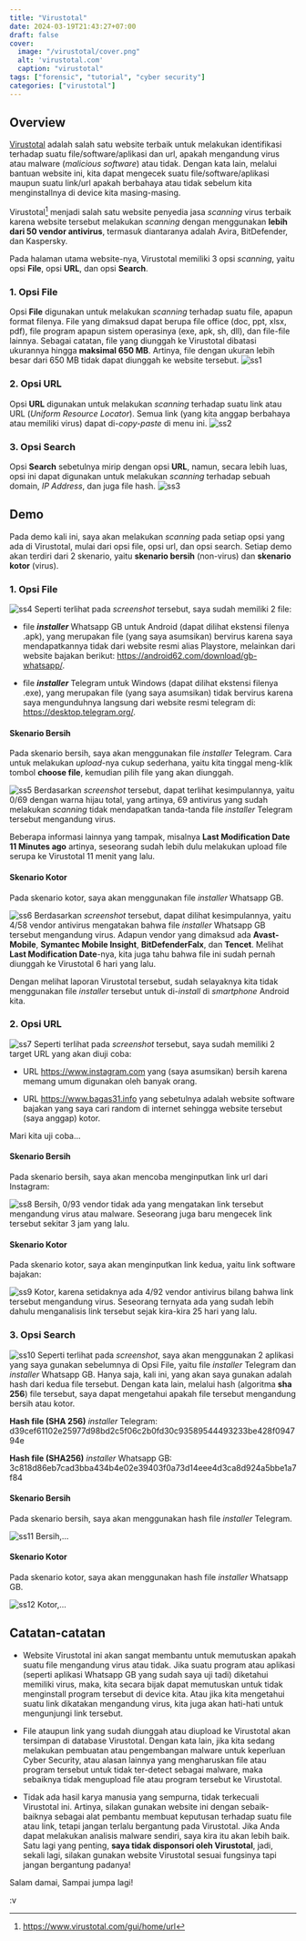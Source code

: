```yaml
---
title: "Virustotal"
date: 2024-03-19T21:43:27+07:00
draft: false
cover:
  image: "/virustotal/cover.png"
  alt: 'virustotal.com'
  caption: "virustotal"
tags: ["forensic", "tutorial", "cyber security"]
categories: ["virustotal"]
---
```


## Overview

[Virustotal](https://www.virustotal.com/gui/home/url) adalah salah satu website terbaik untuk melakukan identifikasi terhadap suatu file/software/aplikasi dan url, apakah mengandung virus atau malware (*malicious software*) atau tidak. Dengan kata lain, melalui bantuan website ini, kita dapat mengecek suatu file/software/aplikasi maupun suatu link/url apakah berbahaya atau tidak sebelum kita menginstallnya di device kita masing-masing.

Virustotal[^1] menjadi salah satu website penyedia jasa *scanning* virus terbaik karena website tersebut melakukan *scanning* dengan menggunakan **lebih dari 50 vendor antivirus**, termasuk diantaranya adalah Avira, BitDefender, dan Kaspersky.

Pada halaman utama website-nya, Virustotal memiliki 3 opsi *scanning*, yaitu opsi **File**, opsi **URL**, dan opsi **Search**. 

### 1. Opsi File 
Opsi **File** digunakan untuk melakukan *scanning* terhadap suatu file, apapun format filenya. File yang dimaksud dapat berupa file office (doc, ppt, xlsx, pdf), file program apapun sistem operasinya (exe, apk, sh, dll), dan file-file lainnya. Sebagai catatan, file yang diunggah ke Virustotal dibatasi ukurannya hingga **maksimal 650 MB**. Artinya, file dengan ukuran lebih besar dari 650 MB tidak dapat diunggah ke website tersebut.
![ss1](/virustotal/ss1.png)

### 2. Opsi URL 
Opsi **URL** digunakan untuk melakukan *scanning* terhadap suatu link atau URL (*Uniform Resource Locator*). Semua link (yang kita anggap berbahaya atau memiliki virus) dapat di-*copy-paste* di menu ini.
![ss2](/virustotal/ss2.png)

### 3. Opsi Search
Opsi **Search** sebetulnya mirip dengan opsi **URL**, namun, secara lebih luas, opsi ini dapat digunakan untuk melakukan *scanning* terhadap sebuah domain, *IP Address*, dan juga file hash.
![ss3](/virustotal/ss3.png)


## Demo

Pada demo kali ini, saya akan melakukan *scanning* pada setiap opsi yang ada di Virustotal, mulai dari opsi file, opsi url, dan opsi search. Setiap demo akan terdiri dari 2 skenario, yaitu **skenario bersih** (non-virus) dan **skenario kotor** (virus).

### 1. Opsi File

![ss4](/virustotal/ss4.png)
Seperti terlihat pada *screenshot* tersebut, saya sudah memiliki 2 file:

- file ***installer*** Whatsapp GB untuk Android (dapat dilihat ekstensi filenya .apk), yang merupakan file (yang saya asumsikan) bervirus karena saya mendapatkannya tidak dari website resmi alias Playstore, melainkan dari website bajakan berikut: https://android62.com/download/gb-whatsapp/. 

- file ***installer*** Telegram untuk Windows (dapat dilihat ekstensi filenya .exe), yang merupakan file (yang saya asumsikan) tidak bervirus karena saya mengunduhnya langsung dari website resmi telegram di: https://desktop.telegram.org/.

#### Skenario Bersih
Pada skenario bersih, saya akan menggunakan file *installer* Telegram. Cara untuk melakukan *upload*-nya cukup sederhana, yaitu kita tinggal meng-klik tombol **choose file**, kemudian pilih file yang akan diunggah.

![ss5](/virustotal/ss5.png)
Berdasarkan *screenshot* tersebut, dapat terlihat kesimpulannya, yaitu 0/69 dengan warna hijau total, yang artinya, 69 antivirus yang sudah melakukan *scanning* tidak mendapatkan tanda-tanda file *installer* Telegram tersebut mengandung virus. 

Beberapa informasi lainnya yang tampak, misalnya **Last Modification Date 11 Minutes ago** artinya, seseorang sudah lebih dulu melakukan upload file serupa ke Virustotal 11 menit yang lalu.

#### Skenario Kotor
Pada skenario kotor, saya akan menggunakan file *installer* Whatsapp GB.

![ss6](/virustotal/ss6.png)
Berdasarkan *screenshot* tersebut, dapat dilihat kesimpulannya, yaitu 4/58 vendor antivirus mengatakan bahwa file *installer* Whatsapp GB tersebut mengandung virus. Adapun vendor yang dimaksud ada **Avast-Mobile**, **Symantec Mobile Insight**, **BitDefenderFalx**, dan **Tencet**. Melihat **Last Modification Date**-nya, kita juga tahu bahwa file ini sudah pernah diunggah ke Virustotal 6 hari yang lalu.

Dengan melihat laporan Virustotal tersebut, sudah selayaknya kita tidak menggunakan file *installer* tersebut untuk di-*install* di *smartphone* Android kita.

### 2. Opsi URL

![ss7](/virustotal/ss7.png)
Seperti terlihat pada *screenshot* tersebut, saya sudah memiliki 2 target URL yang akan diuji coba:

- URL https://www.instagram.com yang (saya asumsikan) bersih karena memang umum digunakan oleh banyak orang.

- URL https://www.bagas31.info yang sebetulnya adalah website software bajakan yang saya cari random di internet sehingga website tersebut (saya anggap) kotor.

Mari kita uji coba...

#### Skenario Bersih
Pada skenario bersih, saya akan mencoba menginputkan link url dari Instagram: 

![ss8](/virustotal/ss8.png)
Bersih, 0/93 vendor tidak ada yang mengatakan link tersebut mengandung virus atau malware. Seseorang juga baru mengecek link tersebut sekitar 3 jam yang lalu.

#### Skenario Kotor
Pada skenario kotor, saya akan menginputkan link kedua, yaitu link software bajakan:

![ss9](/virustotal/ss9.png)
Kotor, karena setidaknya ada 4/92 vendor antivirus bilang bahwa link tersebut mengandung virus. Seseorang ternyata ada yang sudah lebih dahulu menganalisis link tersebut sejak kira-kira 25 hari yang lalu.

### 3. Opsi Search

![ss10](/virustotal/ss10.png)
Seperti terlihat pada *screenshot*, saya akan menggunakan 2 aplikasi yang saya gunakan sebelumnya di Opsi File, yaitu file *installer* Telegram dan *installer* Whatsapp GB. Hanya saja, kali ini, yang akan saya gunakan adalah hash dari kedua file tersebut. Dengan kata lain, melalui hash (algoritma **sha 256**) file tersebut, saya dapat mengetahui apakah file tersebut mengandung bersih atau kotor.

**Hash file (SHA 256)** *installer* Telegram: d39cef61102e25977d98bd2c5f06c2b0fd30c93589544493233be428f094794e

**Hash file (SHA256)** *installer* Whatsapp GB: 3c818d86eb7cad3bba434b4e02e39403f0a73d14eee4d3ca8d924a5bbe1a7f84

#### Skenario Bersih
Pada skenario bersih, saya akan menggunakan hash file *installer* Telegram.

![ss11](/virustotal/ss11.png)
Bersih,...

#### Skenario Kotor
Pada skenario kotor, saya akan menggunakan hash file *installer* Whatsapp GB.

![ss12](/virustotal/ss12.png)
Kotor,...

## Catatan-catatan

- Website Virustotal ini akan sangat membantu untuk memutuskan apakah suatu file mengandung virus atau tidak. Jika suatu program atau aplikasi (seperti aplikasi Whatsapp GB yang sudah saya uji tadi) diketahui memiliki virus, maka, kita secara bijak dapat memutuskan untuk tidak menginstall program tersebut di device kita. Atau jika kita mengetahui suatu link dikatakan mengandung virus, kita juga akan hati-hati untuk mengunjungi link tersebut.

- File ataupun link yang sudah diunggah atau diupload ke Virustotal akan tersimpan di database Virustotal. Dengan kata lain, jika kita sedang melakukan pembuatan atau pengembangan malware untuk keperluan Cyber Security, atau alasan lainnya yang mengharuskan file atau program tersebut untuk tidak ter-detect sebagai malware, maka sebaiknya tidak mengupload file atau program tersebut ke Virustotal.

- Tidak ada hasil karya manusia yang sempurna, tidak terkecuali Virustotal ini. Artinya, silakan gunakan website ini dengan sebaik-baiknya sebagai alat pembantu membuat keputusan terhadap suatu file atau link, tetapi jangan terlalu bergantung pada Virustotal. Jika Anda dapat melakukan analisis malware sendiri, saya kira itu akan lebih baik. Satu lagi yang penting, **saya tidak disponsori oleh Virustotal**, jadi, sekali lagi, silakan gunakan website Virustotal sesuai fungsinya tapi jangan bergantung padanya!

Salam damai,
Sampai jumpa lagi!

:v

[^1]: https://www.virustotal.com/gui/home/url